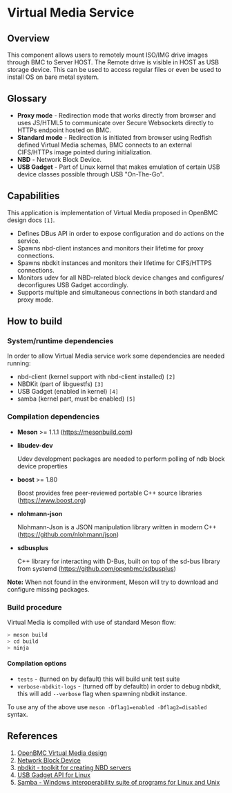 # Virtual Media Service

## Overview

This component allows users to remotely mount ISO/IMG drive images through BMC
to Server HOST. The Remote drive is visible in HOST as USB storage device. This
can be used to access regular files or even be used to install OS on bare metal
system.

## Glossary

- **Proxy mode** - Redirection mode that works directly from browser and uses
  JS/HTML5 to communicate over Secure Websockets directly to HTTPs endpoint
  hosted on BMC.
- **Standard mode** - Redirection is initiated from browser using Redfish
  defined Virtual Media schemas, BMC connects to an external CIFS/HTTPs image
  pointed during initialization.
- **NBD** - Network Block Device.
- **USB Gadget** - Part of Linux kernel that makes emulation of certain USB
  device classes possible through USB "On-The-Go".

## Capabilities

This application is implementation of Virtual Media proposed in OpenBMC design
docs `[1]`.

- Defines DBus API in order to expose configuration and do actions on the
  service.
- Spawns nbd-client instances and monitors their lifetime for proxy connections.
- Spawns nbdkit instances and monitors their lifetime for CIFS/HTTPS
  connections.
- Monitors udev for all NBD-related block device changes and configures/
  deconfigures USB Gadget accordingly.
- Supports multiple and simultaneous connections in both standard and proxy
  mode.

## How to build

### System/runtime dependencies

In order to allow Virtual Media service work some dependencies are needed
running:

- nbd-client (kernel support with nbd-client installed) `[2]`
- NBDKit (part of libguestfs) `[3]`
- USB Gadget (enabled in kernel) `[4]`
- samba (kernel part, must be enabled) `[5]`

### Compilation dependencies

- **Meson** >= 1.1.1 (https://mesonbuild.com)

- **libudev-dev**

  Udev development packages are needed to perform polling of ndb block device
  properties

- **boost** >= 1.80

  Boost provides free peer-reviewed portable C++ source libraries
  (https://www.boost.org)

- **nlohmann-json**

  Nlohmann-Json is a JSON manipulation library written in modern C++
  (https://github.com/nlohmann/json)

- **sdbusplus**

  C++ library for interacting with D-Bus, built on top of the sd-bus library
  from systemd (https://github.com/openbmc/sdbusplus)

**Note:** When not found in the environment, Meson will try to download and
configure missing packages.

### Build procedure

Virtual Media is compiled with use of standard Meson flow:

```bash
> meson build
> cd build
> ninja
```

#### Compilation options

- `tests` - (turned on by default) this will build unit test suite
- `verbose-nbdkit-logs` - (turned off by defaultb) in order to debug nbdkit,
  this will add `--verbose` flag when spawning nbdkit instance.

To use any of the above use `meson -Dflag1=enabled -Dflag2=disabled` syntax.

## References

1. [OpenBMC Virtual Media design](https://github.com/openbmc/docs/blob/master/designs/virtual-media.md)
2. [Network Block Device](https://sourceforge.net/projects/nbd/)
3. [nbdkit - toolkit for creating NBD servers](https://libguestfs.org/nbdkit.1.html)
4. [USB Gadget API for Linux](https://www.kernel.org/doc/html/v4.17/driver-api/usb/gadget.html)
5. [Samba - Windows interoperability suite of programs for Linux and Unix](https://www.samba.org/)
